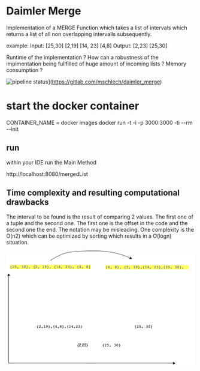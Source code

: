 # Daimler Merge

Implementation of a MERGE Function which takes a list of intervals which returns a list of all non overlapping intervalls subsequently.

example:
Input: [25,30] [2,19] [14, 23] [4,8]  Output: [2,23] [25,30]

Runtime of the implementation ? 
How can a robustness of the implmentation being fullfilled of huge amount of incoming lists ?
Memory consumption ?



![pipeline status](https://gitlab.com/mschlechdaimer_merge/badges/master/pipeline.svg)](https://gitlab.com/mschlech/daimler_merge)

# start the docker container 
CONTAINER_NAME = docker images
docker run -t -i -p 3000:3000 -ti --rm --init <containerName>


## run
within your IDE run the Main Method 

http://localhost:8080/mergedList

## Time complexity and resulting computational drawbacks

The interval to be found is the result of comparing 2 values. The first one of a tuple and the second one. The first one is the offset in the code and the second one the end. The notation may be misleading.
 One complexity is the O(n2) which can be optimized by sorting which results in a O(logn) situation. 

![alg](doc/images/Alg.png)
